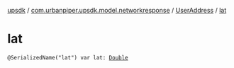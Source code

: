 [upsdk](../../index.md) / [com.urbanpiper.upsdk.model.networkresponse](../index.md) / [UserAddress](index.md) / [lat](./lat.md)

# lat

`@SerializedName("lat") var lat: `[`Double`](https://kotlinlang.org/api/latest/jvm/stdlib/kotlin/-double/index.html)